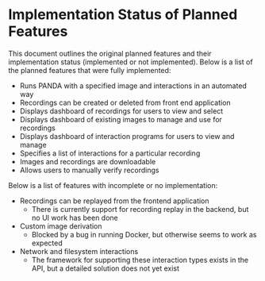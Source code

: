 # Implementation Status of Planned Features

This document outlines the original planned features and their implementation status (implemented or not implemented).
Below is a list of the planned features that were fully implemented:

* Runs PANDA with a specified image and interactions in an automated way
* Recordings can be created or deleted from front end application
* Displays dashboard of recordings for users to view and select
* Displays dashboard of existing images to manage and use for recordings
* Displays dashboard of interaction programs for users to view and manage
* Specifies a list of interactions for a particular recording
* Images and recordings are downloadable
* Allows users to manually verify recordings


Below is a list of features with incomplete or no implementation:
* Recordings can be replayed from the frontend application
  * There is currently support for recording replay in the backend, but no UI work has been done
* Custom image derivation
  * Blocked by a bug in running Docker, but otherwise seems to work as expected
* Network and filesystem interactions
  * The framework for supporting these interaction types exists in the API, but a detailed solution does not yet exist
